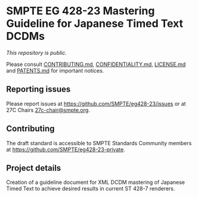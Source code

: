 # SMPTE EG 428-23 Mastering Guideline for Japanese Timed Text DCDMs

_This repository is public._ 

Please consult [CONTRIBUTING.md](./CONTRIBUTING.md), [CONFIDENTIALITY.md](./CONFIDENTIALITY.md), [LICENSE.md](./LICENSE.md) and [PATENTS.md](./PATENTS.md) for important notices.

## Reporting issues

Please report issues at <https://github.com/SMPTE/eg428-23/issues> or at 27C Chairs <27c-chair@smpte.org>.

## Contributing

The draft standard is accessible to SMPTE Standards Community members at <https://github.com/SMPTE/eg428-23-private>.

## Project details

Creation of a guideline document for XML DCDM mastering of Japanese Timed Text to achieve desired results in current ST 428-7 renderers.
